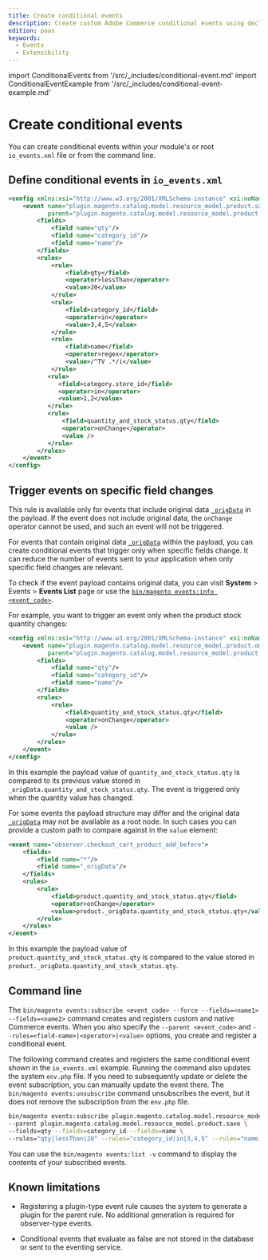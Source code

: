 ```yaml
---
title: Create conditional events
description: Create custom Adobe Commerce conditional events using declarative configuration.
edition: paas
keywords:
  - Events
  - Extensibility
---
```


import ConditionalEvents from '/src/_includes/conditional-event.md'
import ConditionalEventExample from '/src/_includes/conditional-event-example.md'

# Create conditional events

<ConditionalEvents />

You can create conditional events within your module's or root `io_events.xml` file or from the command line.

## Define conditional events in `io_events.xml`

<ConditionalEventExample />

```xml
<config xmlns:xsi="http://www.w3.org/2001/XMLSchema-instance" xsi:noNamespaceSchemaLocation="...">
    <event name="plugin.magento.catalog.model.resource_model.product.save_low_stock_event"
           parent="plugin.magento.catalog.model.resource_model.product.save">
        <fields>
            <field name="qty"/>
            <field name="category_id"/>
            <field name="name"/>
        </fields>
        <rules>
            <rule>
                <field>qty</field>
                <operator>lessThan</operator>
                <value>20</value>
            </rule>
            <rule>
                <field>category_id</field>
                <operator>in</operator>
                <value>3,4,5</value>
            </rule>
            <rule>
                <field>name</field>
                <operator>regex</operator>
                <value>/^TV .*/i</value>
            </rule>
           <rule>
              <field>category.store_id</field>
              <operator>in</operator>
              <value>1,2</value>
           </rule>
           <rule>
               <field>quantity_and_stock_status.qty</field>
               <operator>onChange</operator>
               <value />
           </rule>
        </rules>
    </event>
</config>
```

## Trigger events on specific field changes

<InlineAlert variant="warning" slots="text"/>

This rule is available only for events that include original data [`_origData`](./events-original-data.md) in the payload. If the event does not include original data, the `onChange` operator cannot be used, and such an event will not be triggered.

For events that contain original data [`_origData`](./events-original-data.md) within the payload, you can create conditional events that trigger only when specific fields change. It can reduce the number of events sent to your application when only specific field changes are relevant.

To check if the event payload contains original data, you can visit **System** > Events > **Events List** page or use the [`bin/magento events:info <event_code>`](./commands.md#return-event-details).

For example, you want to trigger an event only when the product stock quantity changes:

```xml
<config xmlns:xsi="http://www.w3.org/2001/XMLSchema-instance" xsi:noNamespaceSchemaLocation="...">
    <event name="plugin.magento.catalog.model.resource_model.product.on_stock_change_event"
           parent="plugin.magento.catalog.model.resource_model.product.save">
        <fields>
            <field name="qty"/>
            <field name="category_id"/>
            <field name="name"/>
        </fields>
        <rules>
            <rule>
                <field>quantity_and_stock_status.qty</field>
                <operator>onChange</operator>
                <value />
            </rule>
        </rules>
    </event>
</config>
```

In this example the payload value of `quantity_and_stock_status.qty` is compared to its previous value stored in `_origData.quantity_and_stock_status.qty`. The event is triggered only when the quantity value has changed.

For some events the payload structure may differ and the original data [`_origData`](./events-original-data.md) may not be available as a root node. In such cases you can provide a custom path to compare against in the `value` element:

```xml
<event name="observer.checkout_cart_product_add_before">
    <fields>
        <field name="*"/>
        <field name="_origData"/>
    </fields>
    <rules>
        <rule>
            <field>product.quantity_and_stock_status.qty</field>
            <operator>onChange</operator>
            <value>product._origData.quantity_and_stock_status.qty</value>
        </rule>
    </rules>
</event>
```

In this example the payload value of `product.quantity_and_stock_status.qty` is compared to the value stored in `product._origData.quantity_and_stock_status.qty`.

## Command line

The `bin/magento events:subscribe <event_code> --force --fields=<name1> --fields=<name2>` command creates and registers custom and native Commerce events. When you also specify the `--parent <event_code>` and `--rules=<field-name>|<operator>|<value>` options, you create and register a conditional event.

The following command creates and registers the same conditional event shown in the `io_events.xml` example. Running the command also updates the system `env.php` file. If you need to subsequently update or delete the event subscription, you can manually update the event there. The `bin/magento events:unsubscribe` command unsubscribes the event, but it does not remove the subscription from the `env.php` file.

```bash
bin/magento events:subscribe plugin.magento.catalog.model.resource_model.product.save_low_stock_event \
--parent plugin.magento.catalog.model.resource_model.product.save \
--fields=qty --fields=category_id --fields=name \
--rules="qty|lessThan|20" --rules="category_id|in|3,4,5" --rules="name|regex|/^TV .*/i"
```

You can use the `bin/magento events:list -v` command to display the contents of your subscribed events.

## Known limitations

*  Registering a plugin-type event rule causes the system to generate a plugin for the parent rule. No additional generation is required for observer-type events.

*  Conditional events that evaluate as false are not stored in the database or sent to the eventing service.

